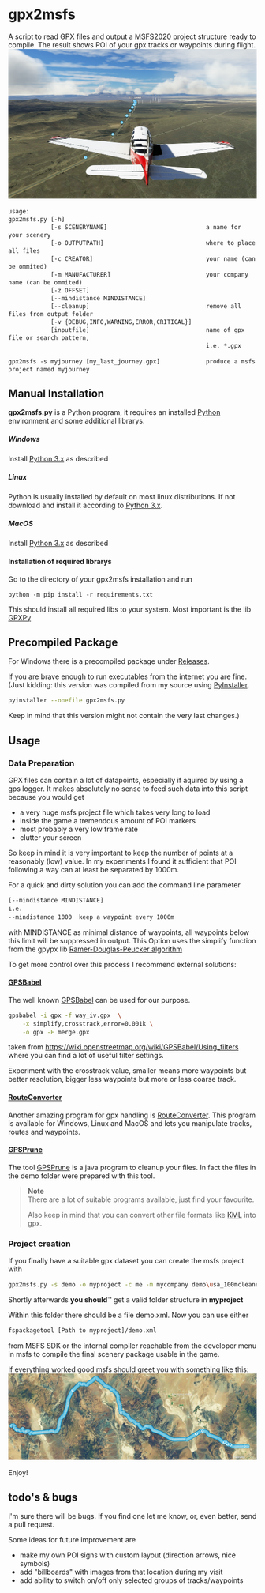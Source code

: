 # gpx2msfs
A script to read [GPX](https://en.wikipedia.org/wiki/GPS_Exchange_Format) files and output a [MSFS2020](https://en.wikipedia.org/wiki/Microsoft_Flight_Simulator_(2020_video_game)) project structure ready to compile. 
The result shows POI of your gpx tracks or waypoints during flight.
![on my way...](doc/pic1.png)

```help
usage: 
gpx2msfs.py [-h] 
            [-s SCENERYNAME]                            a name for your scenery 
            [-o OUTPUTPATH]                             where to place all files
            [-c CREATOR]                                your name (can be ommited)
            [-m MANUFACTURER]                           your company name (can be ommited)
            [-z OFFSET]
            [--mindistance MINDISTANCE] 
            [--cleanup]                                 remove all files from output folder 
            [-v {DEBUG,INFO,WARNING,ERROR,CRITICAL}]
            [inputfile]                                 name of gpx file or search pattern, 
                                                        i.e. *.gpx
                                                        
gpx2msfs -s myjourney [my_last_journey.gpx]             produce a msfs project named myjourney 
```



## Manual Installation

**gpx2msfs.py** is a Python program, it requires an installed [Python](https://en.wikipedia.org/wiki/Python_%28programming_language%29) environment and some additional librarys.

##### Windows

Install [Python 3.x](https://www.python.org/downloads/windows/) as described


##### Linux
Python is usually installed by default on most linux distributions.
If not download and install it according to [Python 3.x](https://www.python.org/downloads/).

##### MacOS

Install [Python 3.x](https://www.python.org/downloads/mac-osx/) as described



#### Installation of required librarys
Go to the directory of your gpx2msfs installation and run
```shell
python -m pip install -r requirements.txt
```
This should install all required libs to your system.
Most important is the lib [GPXPy](https://github.com/tkrajina/gpxpy)

## Precompiled Package
For Windows there is a precompiled package under [Releases](https://github.com/dc6jn/gpx2msfs/releases).

If you are brave enough to run executables from the internet you are fine.
(Just kidding: this version was compiled from my source using [PyInstaller](https://pyinstaller.org/en/stable/index.html).


```bash
pyinstaller --onefile gpx2msfs.py
```
Keep in mind that this version might not contain the very last changes.)
## Usage


### Data Preparation
GPX files can contain a lot of datapoints, especially if aquired by using a gps logger.
It makes absolutely no sense to feed such data into this script because you would get
* a very huge msfs project file which takes very long to load
* inside the game a tremendous amount of POI markers
* most probably a very low frame rate
* clutter your screen

So keep in mind it is very important to keep the number of points at a reasonably (low) value.
In my experiments I found it sufficient that POI following a way can at least be separated by 1000m.

For a quick and dirty solution you can add the command line parameter
```bash
[--mindistance MINDISTANCE]
i.e.
--mindistance 1000  keep a waypoint every 1000m 
```
with MINDISTANCE as minimal distance of waypoints, all waypoints below this limit will be suppressed in output.
This Option uses the simplify function from the gpypx lib [Ramer-Douglas-Peucker algorithm](http://en.wikipedia.org/wiki/Ramer-Douglas-Peucker_algorithm)

To get more control over this process I recommend external solutions:
#### [GPSBabel](https://www.gpsbabel.org/)
The well known [GPSBabel](https://www.gpsbabel.org/) can be used for our purpose.

```bash
gpsbabel -i gpx -f way_iv.gpx  \
    -x simplify,crosstrack,error=0.001k \
    -o gpx -F merge.gpx
```
taken from https://wiki.openstreetmap.org/wiki/GPSBabel/Using_filters where you can find a lot of useful filter settings.

Experiment with the crosstrack value, smaller means more waypoints but better resolution, bigger less waypoints but more or less coarse track.

#### [RouteConverter](https://www.routeconverter.de/home/en)
Another amazing program for gpx handling is [RouteConverter](https://www.routeconverter.de/home/en).
This program is available for Windows, Linux and MacOS and lets you manipulate tracks, routes and waypoints.

#### [GPSPrune](https://activityworkshop.net/software/gpsprune/)
The tool [GPSPrune](https://activityworkshop.net/software/gpsprune/) is a java program to cleanup your files. In fact the files in the demo folder were prepared with this tool. 


> **Note**  
>There are a lot of suitable programs available, just find your favourite.
>
> Also keep in mind that you can convert other file formats like [KML](https://en.wikipedia.org/wiki/Keyhole_Markup_Language) into gpx.

### Project creation
If you finally have a suitable gpx dataset you can create the msfs project with

```bash
gpx2msfs.py -s demo -o myproject -c me -m mycompany demo\usa_100mcleaned.gpx
```
Shortly afterwards **you should**™ get a valid folder structure in **myproject**

Within this folder there should be a file demo.xml.
Now you can use either

```bash
fspackagetool [Path to myproject]/demo.xml
```
from MSFS SDK or the internal compiler reachable from the developer menu in msfs to compile the final scenery package usable in the game.

If everything worked good msfs should greet you with something like this:
![map selection](doc/pic2.jpg)

Enjoy!



## todo's & bugs
I'm sure there will be bugs. If you find one let me know, or, even better, send a pull request.

Some ideas for future improvement are
* make my own POI signs with custom layout (direction arrows, nice symbols)
* add "billboards" with images from that location during my visit
* add ability to switch on/off only selected groups of tracks/waypoints